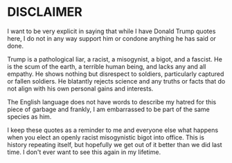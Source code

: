 DISCLAIMER
==========

I want to be very explicit in saying that while I have Donald Trump quotes here,
I do not in any way support him or condone anything he has said or done.

Trump is a pathological liar, a racist, a misogynist, a bigot, and a fascist. He
is the scum of the earth, a terrible human being, and lacks any and all empathy.
He shows nothing but disrespect to soldiers, particularly captured or fallen
soldiers. He blatantly rejects science and any truths or facts that do not align
with his own personal gains and interests.

The English language does not have words to describe my hatred for this piece of
garbage and frankly, I am embarrassed to be part of the same species as him.

I keep these quotes as a reminder to me and everyone else what happens when you
elect an openly racist misogynistic bigot into office. This is history repeating
itself, but hopefully we get out of it better than we did last time. I don't
ever want to see this again in my lifetime.
